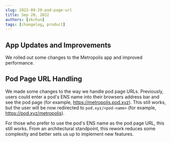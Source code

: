 ```yaml
---
slug: 2022-09-20-pod-page-url
title: Sep 20, 2022
authors: [zkchun]
tags: [changelog, product]
---
```


## App Updates and Improvements

We rolled out some changes to the Metropolis app and improved performance.

<!--truncate-->

## Pod Page URL Handling

We made some changes to the way we handle pod page URLs. Previously, users could enter a pod's ENS name into their browsers address bar and see the pod page (for example, https://metropolis.pod.xyz). This still works, but the user will be now redirected to `pod.xyz/<pod-name>` (for example, https://pod.xyz/metropolis).

For those who prefer to use the pod's ENS name as the pod page URL, this still works.
From an architectural standpoint, this rework reduces some complexity and better sets us up to implement new features.